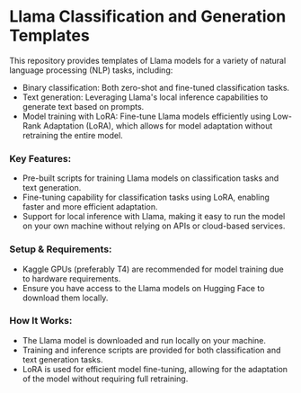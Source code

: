 # Llama Classification and Generation Templates
This repository provides templates of Llama models for a variety of natural language processing (NLP) tasks, including:

- Binary classification: Both zero-shot and fine-tuned classification tasks.
- Text generation: Leveraging Llama's local inference capabilities to generate text based on prompts.
- Model training with LoRA: Fine-tune Llama models efficiently using Low-Rank Adaptation (LoRA), which allows for model adaptation without retraining the entire model.

### Key Features:
- Pre-built scripts for training Llama models on classification tasks and text generation.
- Fine-tuning capability for classification tasks using LoRA, enabling faster and more efficient adaptation.
- Support for local inference with Llama, making it easy to run the model on your own machine without relying on APIs or cloud-based services.

### Setup & Requirements:
- Kaggle GPUs (preferably T4) are recommended for model training due to hardware requirements.
- Ensure you have access to the Llama models on Hugging Face to download them locally.

### How It Works:
- The Llama model is downloaded and run locally on your machine.
- Training and inference scripts are provided for both classification and text generation tasks.
- LoRA is used for efficient model fine-tuning, allowing for the adaptation of the model without requiring full retraining.
